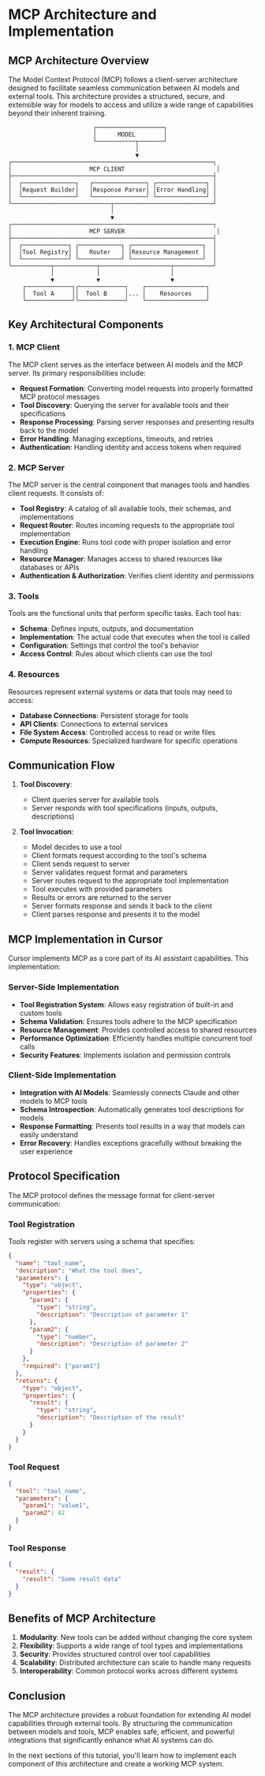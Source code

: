 # MCP Architecture and Implementation

## MCP Architecture Overview

The Model Context Protocol (MCP) follows a client-server architecture designed to facilitate seamless communication between AI models and external tools. This architecture provides a structured, secure, and extensible way for models to access and utilize a wide range of capabilities beyond their inherent training.

```
                        ┌───────────────────┐
                        │      MODEL        │
                        └───────────┬───────┘
                                    │
                                    ▼
┌─────────────────────────────────────────────────────────┐
│                      MCP CLIENT                          │
├─────────────────────────────────────────────────────────┤
│  ┌───────────────┐   ┌───────────────┐ ┌──────────────┐ │
│  │Request Builder│   │Response Parser│ │Error Handling│ │
│  └───────────────┘   └───────────────┘ └──────────────┘ │
└────────────────────────────┬────────────────────────────┘
                             │
                             ▼
┌─────────────────────────────────────────────────────────┐
│                      MCP SERVER                          │
├─────────────────────────────────────────────────────────┤
│  ┌─────────────┐ ┌────────────┐ ┌────────────────────┐  │
│  │Tool Registry│ │   Router   │ │Resource Management │  │
│  └─────────────┘ └────────────┘ └────────────────────┘  │
└───────────┬────────────┬────────────────────┬───────────┘
            │            │                    │
            ▼            ▼                    ▼
    ┌─────────────┐┌─────────────┐    ┌─────────────────┐
    │  Tool A     ││  Tool B     │... │    Resources    │
    └─────────────┘└─────────────┘    └─────────────────┘
```

## Key Architectural Components

### 1. MCP Client

The MCP client serves as the interface between AI models and the MCP server. Its primary responsibilities include:

- **Request Formation**: Converting model requests into properly formatted MCP protocol messages
- **Tool Discovery**: Querying the server for available tools and their specifications
- **Response Processing**: Parsing server responses and presenting results back to the model
- **Error Handling**: Managing exceptions, timeouts, and retries
- **Authentication**: Handling identity and access tokens when required

### 2. MCP Server

The MCP server is the central component that manages tools and handles client requests. It consists of:

- **Tool Registry**: A catalog of all available tools, their schemas, and implementations
- **Request Router**: Routes incoming requests to the appropriate tool implementation
- **Execution Engine**: Runs tool code with proper isolation and error handling
- **Resource Manager**: Manages access to shared resources like databases or APIs
- **Authentication & Authorization**: Verifies client identity and permissions

### 3. Tools

Tools are the functional units that perform specific tasks. Each tool has:

- **Schema**: Defines inputs, outputs, and documentation
- **Implementation**: The actual code that executes when the tool is called
- **Configuration**: Settings that control the tool's behavior
- **Access Control**: Rules about which clients can use the tool

### 4. Resources

Resources represent external systems or data that tools may need to access:

- **Database Connections**: Persistent storage for tools
- **API Clients**: Connections to external services
- **File System Access**: Controlled access to read or write files
- **Compute Resources**: Specialized hardware for specific operations

## Communication Flow

1. **Tool Discovery**: 
   - Client queries server for available tools
   - Server responds with tool specifications (inputs, outputs, descriptions)

2. **Tool Invocation**:
   - Model decides to use a tool
   - Client formats request according to the tool's schema
   - Client sends request to server
   - Server validates request format and parameters
   - Server routes request to the appropriate tool implementation
   - Tool executes with provided parameters
   - Results or errors are returned to the server
   - Server formats response and sends it back to the client
   - Client parses response and presents it to the model

## MCP Implementation in Cursor

Cursor implements MCP as a core part of its AI assistant capabilities. This implementation:

### Server-Side Implementation

- **Tool Registration System**: Allows easy registration of built-in and custom tools
- **Schema Validation**: Ensures tools adhere to the MCP specification
- **Resource Management**: Provides controlled access to shared resources
- **Performance Optimization**: Efficiently handles multiple concurrent tool calls
- **Security Features**: Implements isolation and permission controls

### Client-Side Implementation

- **Integration with AI Models**: Seamlessly connects Claude and other models to MCP tools
- **Schema Introspection**: Automatically generates tool descriptions for models
- **Response Formatting**: Presents tool results in a way that models can easily understand
- **Error Recovery**: Handles exceptions gracefully without breaking the user experience

## Protocol Specification

The MCP protocol defines the message format for client-server communication:

### Tool Registration

Tools register with servers using a schema that specifies:

```json
{
  "name": "tool_name",
  "description": "What the tool does",
  "parameters": {
    "type": "object",
    "properties": {
      "param1": {
        "type": "string",
        "description": "Description of parameter 1"
      },
      "param2": {
        "type": "number",
        "description": "Description of parameter 2"
      }
    },
    "required": ["param1"]
  },
  "returns": {
    "type": "object",
    "properties": {
      "result": {
        "type": "string",
        "description": "Description of the result"
      }
    }
  }
}
```

### Tool Request

```json
{
  "tool": "tool_name",
  "parameters": {
    "param1": "value1",
    "param2": 42
  }
}
```

### Tool Response

```json
{
  "result": {
    "result": "Some result data"
  }
}
```

## Benefits of MCP Architecture

1. **Modularity**: New tools can be added without changing the core system
2. **Flexibility**: Supports a wide range of tool types and implementations
3. **Security**: Provides structured control over tool capabilities
4. **Scalability**: Distributed architecture can scale to handle many requests
5. **Interoperability**: Common protocol works across different systems

## Conclusion

The MCP architecture provides a robust foundation for extending AI model capabilities through external tools. By structuring the communication between models and tools, MCP enables safe, efficient, and powerful integrations that significantly enhance what AI systems can do.

In the next sections of this tutorial, you'll learn how to implement each component of this architecture and create a working MCP system. 